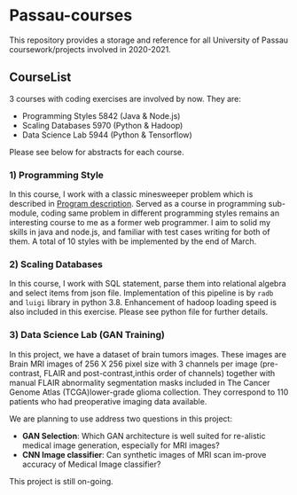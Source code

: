 # Passau-courses
This repository provides a storage and reference for all University of Passau coursework/projects involved in 2020-2021.

## CourseList
3 courses with coding exercises are involved by now. They are:
- Programming Styles 5842 (Java & Node.js)
- Scaling Databases 5970 (Python & Hadoop)
- Data Science Lab 5944 (Python & Tensorflow)

Please see below for abstracts for each course.

### 1) Programming Style
In this course, I work with a classic minesweeper problem which is described in [Program description](https://github.com/se2p/ps-wise-2021-program-description).
Served as a course in programming sub-module, coding same problem in different programming styles remains an interesting course to me as a former web programmer.
I aim to solid my skills in java and node.js, and familiar with test cases writing for both of them. 
A total of 10 styles with be implemented by the end of March.

### 2) Scaling Databases
In this course, I work with SQL statement, parse them into relational algebra and select items from json file.
Implementation of this pipeline is by `radb` and `luigi` library in python 3.8.
Enhancement of hadoop loading speed is also included in this exercise. Please see python file for further details.


### 3) Data Science Lab (GAN Training)
In this project, we have a dataset of brain tumors images. These images are Brain MRI images of 256 X 256 pixel size with 3 channels per image (pre-contrast, FLAIR and post-contrast,inthis order of channels) together with manual FLAIR abnormality segmentation masks included in The Cancer Genome Atlas (TCGA)lower-grade glioma collection. They correspond to 110 patients who had preoperative imaging data available. 

We are planning to use address two questions in this project:
- **GAN Selection**: Which GAN architecture is well suited for re-alistic medical image generation, especially for MRI images?
- **CNN Image classifier**: Can synthetic images of MRI scan im-prove accuracy of Medical Image classifier?

This project is still on-going.
